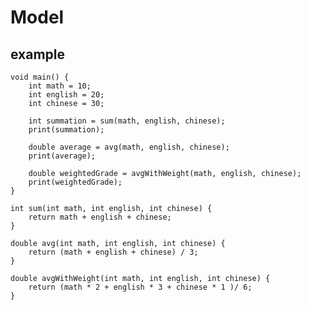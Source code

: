 # Model

## example
    void main() {
        int math = 10;
        int english = 20;
        int chinese = 30;
        
        int summation = sum(math, english, chinese);
        print(summation);
        
        double average = avg(math, english, chinese);
        print(average);
        
        double weightedGrade = avgWithWeight(math, english, chinese);
        print(weightedGrade);
    }
    
    int sum(int math, int english, int chinese) {
        return math + english + chinese;
    }
    
    double avg(int math, int english, int chinese) {
        return (math + english + chinese) / 3;
    }
    
    double avgWithWeight(int math, int english, int chinese) {
        return (math * 2 + english * 3 + chinese * 1 )/ 6;
    }